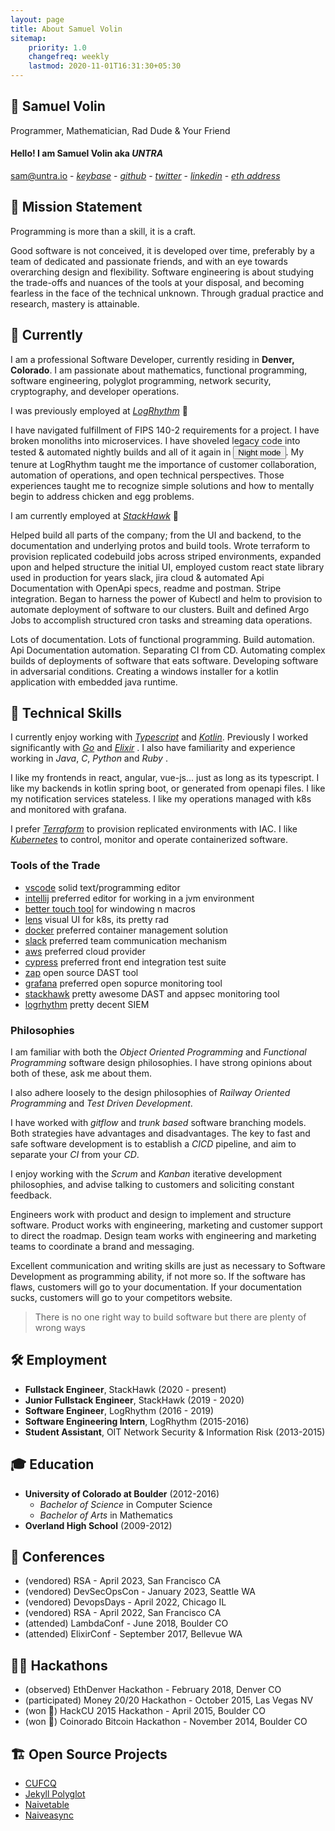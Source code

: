 ```yaml
---
layout: page
title: About Samuel Volin
sitemap:
    priority: 1.0
    changefreq: weekly
    lastmod: 2020-11-01T16:31:30+05:30
---
```

## 💎 Samuel Volin
Programmer, Mathematician, Rad Dude & Your Friend

#### Hello! I am **Samuel Volin** aka _UNTRA_
<sam@untra.io> - [_keybase_](https://keybase.io/untra) - [_github_](https://github.com/untra) - [_twitter_](https://twitter.com/untra) - [_linkedin_](https://www.linkedin.com/in/untra/) - [_eth address_](https://etherscan.io/address/0x0570b8f2ee4dc8b710bf0c18269b3902857cfdca)

## 🏁 Mission Statement

Programming is more than a skill, it is a craft.

Good software is not conceived, it is developed over time, preferably by a team of dedicated and passionate friends, and with an eye towards overarching design and flexibility. Software engineering is about studying the trade-offs and nuances of the tools at your disposal, and becoming fearless in the face of the technical unknown. Through gradual practice and research, mastery is attainable.

## 🌄 Currently

I am a professional Software Developer, currently residing in **Denver, Colorado**. I am passionate about mathematics, functional programming, software engineering, polyglot programming, network security, cryptography, and developer operations.

I was previously employed at [_LogRhythm_](https://logrhythm.com/) 💠

I have navigated fulfillment of FIPS 140-2 requirements for a project. I have broken monoliths into microservices. I have shoveled legacy code into tested & automated nightly builds and all of it again in <button dark-toggle aria-hidden>Night mode</button>. My tenure at LogRhythm taught me the importance of customer collaboration, automation of operations, and open technical perspectives. Those experiences taught me to recognize simple solutions and how to mentally begin to address chicken and egg problems.

I am currently employed at [_StackHawk_](https://stackhawk.com) 🦅

Helped build all parts of the company; from the UI and backend, to the documentation and underlying protos and build tools. Wrote terraform to provision replicated codebuild jobs across striped environments, expanded upon and helped structure the initial UI, employed custom react state library used in production for years slack, jira cloud & automated Api Documentation with OpenApi specs, readme and postman. Stripe integration. Began to harness the power of Kubectl and helm to provision to automate deployment of software to our clusters. Built and defined Argo Jobs to accomplish structured cron tasks and streaming data operations.

Lots of documentation. Lots of functional programming. Build automation. Api Documentation automation. Separating CI from CD. Automating complex builds of deployments of software that eats software. Developing software in adversarial conditions. Creating a windows installer for a kotlin application with embedded java runtime.

## 🤹 Technical Skills

I currently enjoy working with [_Typescript_](https://www.typescriptlang.org/) and [_Kotlin_](https://kotlinlang.org/). Previously I worked significantly with [_Go_](https://golang.org/) and [_Elixir_](https://elixir-lang.org/) . I also have familiarity and experience working in _Java_, _C_, _Python_ and _Ruby_ .

I like my frontends in react, angular, vue-js... just as long as its typescript. 
I like my backends in kotlin spring boot, or generated from openapi files. 
I like my notification services stateless. 
I like my operations managed with k8s and monitored with grafana. 

I prefer [_Terraform_](https://terraform.io) to provision replicated environments with IAC. 
I like [_Kubernetes_](https://kubernetes.io) to control, monitor and operate containerized software.

### Tools of the Trade

* [vscode](https://code.visualstudio.com/) solid text/programming editor
* [intellij](https://www.jetbrains.com/idea/) preferred editor for working in a jvm environment
* [better touch tool](https://folivora.ai/) for windowing n macros
* [lens](https://k8slens.dev/) visual UI for k8s, its pretty rad
* [docker](https://www.docker.com/) preferred container management solution
* [slack](https://slack.com/) preferred team communication mechanism
* [aws](https://aws.amazon.com/) preferred cloud provider
* [cypress](https://www.cypress.io/) preferred front end integration test suite
* [zap](https://owasp.org/www-project-zap/) open source DAST tool
* [grafana](https://grafana.com/) preferred open sopurce monitoring tool
* [stackhawk](https://www.stackhawk.com/) pretty awesome DAST and appsec monitoring tool
* [logrhythm](https://www.logrhythm.com/) pretty decent SIEM

### Philosophies

I am familiar with both the _Object Oriented Programming_ and _Functional Programming_
 software design philosophies. I have strong opinions about both of these, ask me about them.

 I also adhere loosely to the design philosophies of _Railway Oriented Programming_ and _Test Driven Development_.

I have worked with _gitflow_ and _trunk based_ software branching models. Both strategies have advantages and disadvantages.
  The key to fast and safe software development is to establish a _CICD_ pipeline, and aim to separate your _CI_ from your _CD_.

I enjoy working with the _Scrum_ and _Kanban_ iterative development philosophies, and advise talking to customers and soliciting constant feedback.
  
Engineers work with product and design to implement and structure software.
  Product works with engineering, marketing and customer support to direct the roadmap.
    Design team works with engineering and marketing teams to coordinate a brand and messaging.

Excellent communication and writing skills are just as necessary to Software Development as programming ability, if not more so.
  If the software has flaws, customers will go to your documentation. If your documentation sucks, customers will go to your competitors website.

<blockquote>
<p>There is no one right way to build software <span class="bright">but there are  plenty of wrong ways</span></p>
</blockquote>

## 🛠️ Employment
*  **Fullstack Engineer**, StackHawk (2020 - present)
*  **Junior Fullstack Engineer**, StackHawk (2019 - 2020)
*  **Software Engineer**, LogRhythm (2016 - 2019)
*  **Software Engineering Intern**, LogRhythm (2015-2016)
*  **Student Assistant**, OIT Network Security & Information Risk (2013-2015)

## 🎓 Education
* **University of Colorado at Boulder** (2012-2016)
  * _Bachelor of Science_ in Computer Science
  * _Bachelor of Arts_ in Mathematics
* **Overland High School** (2009-2012)

## 🏨 Conferences
* (vendored) RSA - April 2023, San Francisco CA
* (vendored) DevSecOpsCon - January 2023, Seattle WA
* (vendored) DevopsDays - April 2022, Chicago IL
* (vendored) RSA - April 2022, San Francisco CA
* (attended) LambdaConf - June 2018, Boulder CO
* (attended) ElixirConf - September 2017, Bellevue WA

## 👨‍💻 Hackathons
* (observed) EthDenver Hackathon - February 2018, Denver CO
* (participated) Money 20/20 Hackathon - October 2015, Las Vegas NV
* (won 🥈) HackCU 2015 Hackathon - April 2015, Boulder CO
* (won 🥉) Coinorado Bitcoin Hackathon - November 2014, Boulder CO

## 🏗️ Open Source Projects
* [CUFCQ](https://github.com/cufcq/cufcq)
* [Jekyll Polyglot](https://github.com/untra/polyglot)
* [Naivetable](https://github.com/untra/naivetable)
* [Naiveasync](https://github.com/untra/naiveasync)
